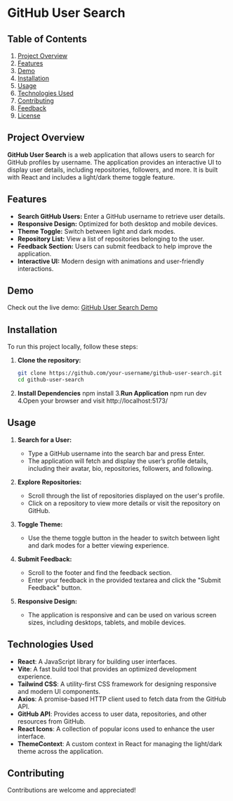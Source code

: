 # GitHub User Search

## Table of Contents

1. [Project Overview](#project-overview)
2. [Features](#features)
3. [Demo](#demo)
4. [Installation](#installation)
5. [Usage](#usage)
6. [Technologies Used](#technologies-used)
7. [Contributing](#contributing)
8. [Feedback](#feedback)
9. [License](#license)

## Project Overview

**GitHub User Search** is a web application that allows users to search for GitHub profiles by username. The application provides an interactive UI to display user details, including repositories, followers, and more. It is built with React and includes a light/dark theme toggle feature.

## Features

- **Search GitHub Users:** Enter a GitHub username to retrieve user details.
- **Responsive Design:** Optimized for both desktop and mobile devices.
- **Theme Toggle:** Switch between light and dark modes.
- **Repository List:** View a list of repositories belonging to the user.
- **Feedback Section:** Users can submit feedback to help improve the application.
- **Interactive UI:** Modern design with animations and user-friendly interactions.

## Demo

Check out the live demo: [GitHub User Search Demo](https://gith-user-search.netlify.app/)

## Installation

To run this project locally, follow these steps:

1. **Clone the repository:**
   ```bash
   git clone https://github.com/your-username/github-user-search.git
   cd github-user-search
2. **Install Dependencies**
    npm install
3.**Run Application**
   npm run dev
4.Open your browser and visit http://localhost:5173/
## Usage

1. **Search for a User:**
   - Type a GitHub username into the search bar and press Enter.
   - The application will fetch and display the user’s profile details, including their avatar, bio, repositories, followers, and following.

2. **Explore Repositories:**
   - Scroll through the list of repositories displayed on the user's profile.
   - Click on a repository to view more details or visit the repository on GitHub.

3. **Toggle Theme:**
   - Use the theme toggle button in the header to switch between light and dark modes for a better viewing experience.

4. **Submit Feedback:**
   - Scroll to the footer and find the feedback section.
   - Enter your feedback in the provided textarea and click the "Submit Feedback" button.

5. **Responsive Design:**
   - The application is responsive and can be used on various screen sizes, including desktops, tablets, and mobile devices.

## Technologies Used

- **React**: A JavaScript library for building user interfaces.
- **Vite**: A fast build tool that provides an optimized development experience.
- **Tailwind CSS**: A utility-first CSS framework for designing responsive and modern UI components.
- **Axios**: A promise-based HTTP client used to fetch data from the GitHub API.
- **GitHub API**: Provides access to user data, repositories, and other resources from GitHub.
- **React Icons**: A collection of popular icons used to enhance the user interface.
- **ThemeContext**: A custom context in React for managing the light/dark theme across the application.

## Contributing

Contributions are welcome and appreciated!
